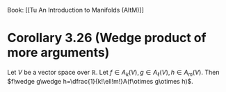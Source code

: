 Book: [[Tu An Introduction to Manifolds (AItM)]]
# Corollary 3.26 (Wedge product of more arguments)
Let $V$ be a vector space over $\mathbb{R}$.
Let $f\in A_{k}(V),g\in A_{\ell}(V),h\in A_{m}(V)$.
Then $f\wedge g\wedge h=\dfrac{1}{k!\ell!m!}A(f\otimes g\otimes h)$.